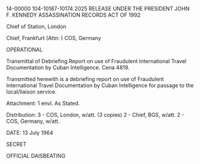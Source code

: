 14-00000
104-10187-10174
2025 RELEASE UNDER THE PRESIDENT JOHN F. KENNEDY ASSASSINATION RECORDS ACT OF 1992

Chief of Station, London

Chief, Frankfurt (Attn: )
COS, Germany

OPERATIONAL

Transmittal of Debriefing Report on use of Fraudulent International Travel Documentation by Cuban Intelligence. Cena 4819.

Transmitted herewith is a debriefing report on use of Fraudulent International Travel Documentation by Cuban Intelligence for passage to the local/liaison service.

Attachment: 1 envl.
As Stated.

Distribution:
3 - COS, London, w/att. (3 copies)
2 - Chief, BGS, w/att.
2 - COS, Germany, w/att.

DATE: 13 July 1964

SECRET

OFFICIAL
DAISBEATING
